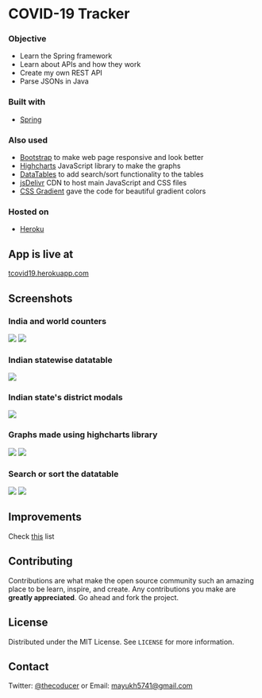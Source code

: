 # COVID-19 Tracker

### Objective
* Learn the Spring framework
* Learn about APIs and how they work
* Create my own REST API
* Parse JSONs in Java

### Built with
* [Spring](https://spring.io/)

### Also used
* [Bootstrap](https://getbootstrap.com/) to make web page responsive and look better
* [Highcharts](http://www.highcharts.com/) JavaScript library to make the graphs
* [DataTables](https://datatables.net/) to add search/sort functionality to the tables
* [jsDelivr](https://www.jsdelivr.com/) CDN to host main JavaScript and CSS files
* [CSS Gradient](https://cssgradient.io/swatches/) gave the code for beautiful gradient colors

### Hosted on
* [Heroku](https://www.heroku.com/)

## App is live at
[tcovid19.herokuapp.com](http://tcovid19.herokuapp.com/)

## Screenshots
### India and world counters
![](https://raw.githubusercontent.com/thecoducer/covid19-tracker/master/screenshots/india-counters.png)
![](https://raw.githubusercontent.com/thecoducer/covid19-tracker/master/screenshots/world-counters.png)
### Indian statewise datatable
![](https://raw.githubusercontent.com/thecoducer/covid19-tracker/master/screenshots/india-state-table.png)
### Indian state's district modals
![](https://raw.githubusercontent.com/thecoducer/covid19-tracker/master/screenshots/district-modal.png)
### Graphs made using highcharts library
![](https://raw.githubusercontent.com/thecoducer/covid19-tracker/master/screenshots/india-graphs.png)
![](https://raw.githubusercontent.com/thecoducer/covid19-tracker/master/screenshots/world-graphs.png)
### Search or sort the datatable
![](https://raw.githubusercontent.com/thecoducer/covid19-tracker/master/screenshots/search-state.png)
![](https://raw.githubusercontent.com/thecoducer/covid19-tracker/master/screenshots/world-table.png)

## Improvements
Check [this]() list

## Contributing
Contributions are what make the open source community such an amazing place to be learn, inspire, and create. Any contributions you make are **greatly appreciated**. Go ahead and fork the project.

## License
Distributed under the MIT License. See `LICENSE` for more information.

## Contact
Twitter: [@thecoducer](https://twitter.com/thecoducer) or Email: [mayukh5741@gmail.com](mailto:mayukh5741@gmail.com)
